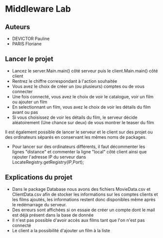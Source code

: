 # Middleware Lab

## Auteurs
- DEVICTOR Pauline
- PARIS Floriane

## Lancer le projet
- Lancez le server.Main.main() côté serveur puis le client.Main.main() côté client
- Rentrez le chiffre correspondant à l'action souhaitée 
- Vous avez le choix de créer un (ou plusieurs) comptes ou de vous connecter
- Une fois connecté, vous avez le choix de voir le catalogue, voir un film ou ajouter un film
- En selectionnant un film, vous avez le choix de voir les détails du film avant ou pas
- Si vous choisissez de voir les détails du film, le serveur décide aléatoirement (Une chance sur deux) de vous montrer le teaser du film

Il est également possible de lancer le serveur et le client sur des projet ou des ordinateurs séparés en conservant les mêmes noms de packages.
- Pour lancer sur des ordinateurs différents, il faut décommenter les lignes "distance" et commenter la ligne "local" côté client ainsi que rajouter l'adresse IP du serveur dans LocateRegistry.getRegistry(IP,Port);

## Explications du projet
- Dans le package Database nous avons des fichiers MovieData.csv et ClientData.csv afin de stocker les informations sur les comptes clients et les films ajoutés, les informations restent donc disponibles même après le redémarrage du serveur.
- Des erreurs sont affichées si on essaie de créer un compte dont le mail est déjà présent dans la base de donnée
- Il n'est pas possible d'avoir accès aux films tant que l'on n'est pas connecté
- Le client a la possibilité d'ajouter un film à la liste
